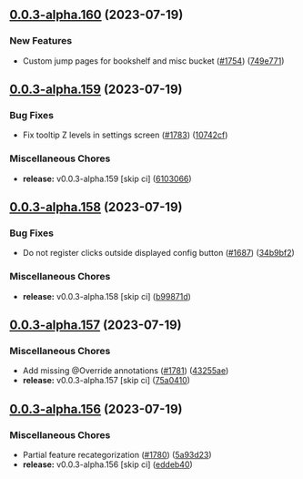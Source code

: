 ## [0.0.3-alpha.160](https://github.com/Wynntils/Artemis/compare/v0.0.3-alpha.159...v0.0.3-alpha.160) (2023-07-19)


### New Features

* Custom jump pages for bookshelf and misc bucket ([#1754](https://github.com/Wynntils/Artemis/issues/1754)) ([749e771](https://github.com/Wynntils/Artemis/commit/749e771dbbb376597545c179c19d14d0e53f5fe5))

## [0.0.3-alpha.159](https://github.com/Wynntils/Artemis/compare/v0.0.3-alpha.158...v0.0.3-alpha.159) (2023-07-19)


### Bug Fixes

* Fix tooltip Z levels in settings screen ([#1783](https://github.com/Wynntils/Artemis/issues/1783)) ([10742cf](https://github.com/Wynntils/Artemis/commit/10742cf5f6147a462e59ea8f4c0f527532ad94ff))


### Miscellaneous Chores

* **release:** v0.0.3-alpha.159 [skip ci] ([6103066](https://github.com/Wynntils/Artemis/commit/61030663cd5a37173086234a70afb11de0e526f3))

## [0.0.3-alpha.158](https://github.com/Wynntils/Artemis/compare/v0.0.3-alpha.157...v0.0.3-alpha.158) (2023-07-19)


### Bug Fixes

* Do not register clicks outside displayed config button ([#1687](https://github.com/Wynntils/Artemis/issues/1687)) ([34b9bf2](https://github.com/Wynntils/Artemis/commit/34b9bf25da50eb2aef6b7a61ef79757bb222c349))


### Miscellaneous Chores

* **release:** v0.0.3-alpha.158 [skip ci] ([b99871d](https://github.com/Wynntils/Artemis/commit/b99871dad536efa5136fd106872e77b8784d4af1))

## [0.0.3-alpha.157](https://github.com/Wynntils/Artemis/compare/v0.0.3-alpha.156...v0.0.3-alpha.157) (2023-07-19)


### Miscellaneous Chores

* Add missing @Override annotations ([#1781](https://github.com/Wynntils/Artemis/issues/1781)) ([43255ae](https://github.com/Wynntils/Artemis/commit/43255ae5ae6e5b6f8ea1b3348432f51ff017e448))
* **release:** v0.0.3-alpha.157 [skip ci] ([75a0410](https://github.com/Wynntils/Artemis/commit/75a04106ad6a79a7b6a0afce6e7118c81bdcaad7))

## [0.0.3-alpha.156](https://github.com/Wynntils/Artemis/compare/v0.0.3-alpha.155...v0.0.3-alpha.156) (2023-07-19)


### Miscellaneous Chores

* Partial feature recategorization ([#1780](https://github.com/Wynntils/Artemis/issues/1780)) ([5a93d23](https://github.com/Wynntils/Artemis/commit/5a93d23be58532947d873a5cefadadef75efd9f0))
* **release:** v0.0.3-alpha.156 [skip ci] ([eddeb40](https://github.com/Wynntils/Artemis/commit/eddeb40b590d66e73330bb2ec5585ae95782a888))

